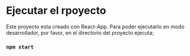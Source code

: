 # Ejecutar el rpoyecto

Este proyecto esta creado con React-App. Para poder ejecutarlo en modo desarrollador, por favor, en el directorio del proyecto ejecuta;

### `npm start`




